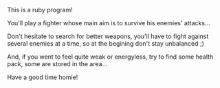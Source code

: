 This is a ruby program!

You'll play a fighter whose main aim is to survive his enemies' attacks...

Don't hesitate to search for better weapons, you'll have to fight against several enemies at a time, so at the begining don't stay unbalanced ;)

And, if you went to feel quite weak or energyless, try to find some health pack, some are stored in the area...

Have a good time homie!
